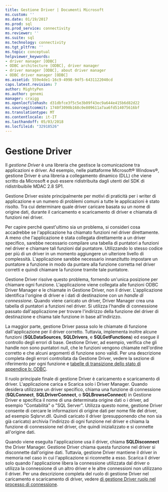 ```yaml
---
title: Gestione Driver | Documenti Microsoft
ms.custom: ''
ms.date: 01/19/2017
ms.prod: sql
ms.prod_service: connectivity
ms.reviewer: ''
ms.suite: sql
ms.technology: connectivity
ms.tgt_pltfrm: ''
ms.topic: conceptual
helpviewer_keywords:
- driver manager [ODBC]
- ODBC architecture [ODBC], driver manager
- driver manager [ODBC], about driver manager
- ODBC driver manager [ODBC]
ms.assetid: 559e4de1-16c9-4998-94f5-6431122040cd
caps.latest.revision: 7
author: MightyPen
ms.author: genemi
manager: craigg
ms.openlocfilehash: d31dbfce3f5c5e3b09f43ec9a644e415b6d82d22
ms.sourcegitcommit: 1740f3090b168c0e809611a7aa6fd514075616bf
ms.translationtype: MT
ms.contentlocale: it-IT
ms.lasthandoff: 05/03/2018
ms.locfileid: "32918526"
---
```

# <a name="the-driver-manager"></a>Gestione Driver
Il *gestione Driver* è una libreria che gestisce la comunicazione tra applicazioni e driver. Ad esempio, nelle piattaforme Microsoft® Windows®, gestione Driver è una libreria a collegamento dinamico (DLL) che viene scritto da Microsoft e può essere ridistribuita dagli utenti del SDK di ridistribuibile MDAC 2.8 SP1.  
  
 Gestione Driver esiste principalmente per motivi di praticità per i writer di applicazione e un numero di problemi comuni a tutte le applicazioni è stato risolto. Tra cui determinare quale driver caricare basata su un nome di origine dati, durante il caricamento e scaricamento di driver e chiamata di funzioni nei driver.  
  
 Per capire perché quest'ultimo sia un problema, si consideri cosa accadrebbe se l'applicazione ha chiamato funzioni nel driver direttamente. A meno che l'applicazione è stata collegata direttamente a un driver specifico, sarebbe necessario compilare una tabella di puntatori a funzioni nel driver e chiamare tali funzioni dal puntatore. Utilizzando lo stesso codice per più di un driver in un momento aggiungere un ulteriore livello di complessità. L'applicazione sarebbe necessario innanzitutto impostare un puntatore a funzione in modo da puntare alla funzione corretta nel driver corretti e quindi chiamare la funzione tramite tale puntatore.  
  
 Gestione Driver risolve questo problema, fornendo un'unica posizione per chiamare ogni funzione. L'applicazione viene collegata alle funzioni ODBC Driver Manager e le chiamate in Gestione Driver, non il driver. L'applicazione identifica l'origine di driver e i dati di destinazione con un *handle di connessione*. Quando viene caricato un driver, Driver Manager crea una tabella di puntatori a funzioni nel driver. Si utilizza l'handle di connessione passato dall'applicazione per trovare l'indirizzo della funzione del driver di destinazione e chiama tale funzione in base all'indirizzo.  
  
 La maggior parte, gestione Driver passa solo le chiamate di funzione dall'applicazione per il driver corretto. Tuttavia, implementa inoltre alcune funzioni (**SQLDataSources**, **SQLDrivers**, e **SQLGetFunctions**) ed esegue il controllo degli errori di base. Gestione Driver, ad esempio, verifica che gli handle non sono puntatori null, che le funzioni vengono chiamate nell'ordine corretto e che alcuni argomenti di funzione sono validi. Per una descrizione completa degli errori controllata da Gestione Driver, vedere la sezione di riferimento per ogni funzione e [tabelle di transizione dello stato di appendice b: ODBC](../../odbc/reference/appendixes/appendix-b-odbc-state-transition-tables.md).  
  
 Il ruolo principale finale di gestione Driver è caricamento e scaricamento di driver. L'applicazione carica e Scarica solo i Driver Manager. Quando desidera utilizzare un driver specifico, chiama una funzione di connessione (**SQLConnect**, **SQLDriverConnect**, o **SQLBrowseConnect**) in Gestione Driver e specifica il nome di una determinata origine dati o i driver, ad esempio "Contabilità" o "SQL Server". Utilizza questo nome, gestione Driver consente di cercare le informazioni di origine dati per nome file del driver, ad esempio Sqlsrvr.dll. Quindi caricato il driver (presupponendo che non sia già caricato) archivia l'indirizzo di ogni funzione nel driver e chiama la funzione di connessione nel driver, che quindi inizializzato e si connette all'origine dati.  
  
 Quando viene eseguita l'applicazione usa il driver, chiama **SQLDisconnect** the Driver Manager. Gestione Driver chiama questa funzione nel driver si disconnette dall'origine dati. Tuttavia, gestione Driver mantiene il driver in memoria nel caso in cui l'applicazione si riconnette a esso. Scarica il driver solo quando l'applicazione libera la connessione utilizzata dal driver o utilizza la connessione di un altro driver e le altre connessioni non utilizzano il driver. Per una descrizione completa del ruolo di gestione Driver nel caricamento e scaricamento di driver, vedere [di gestione Driver ruolo nel processo di connessione](../../odbc/reference/develop-app/driver-manager-s-role-in-the-connection-process.md).

